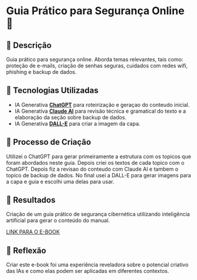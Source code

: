 # Guia Prático para Segurança Online 🌌

## 📒 Descrição
Guia prático para segurança online. Aborda temas relevantes, tais como: proteção de e-mails, criação de senhas seguras, cuidados com redes wifi, phishing e backup de dados.

## 🤖 Tecnologias Utilizadas
- IA Generativa **[ChatGPT](https://chat.openai.com)** para roteirização e geraçao do conteudo inicial.
- IA Generativa **[Claude AI](https://claude.ai)** para revisão técnica e gramatical do texto e a elaboração da seção sobre backup de dados.
- IA Generativa **[DALL-E](https://openai.com)** para criar a imagem da capa.

## 🧐 Processo de Criação
Utilizei o ChatGPT para gerar primeiramente a estrutura com os topicos que foram abordados neste guia. Depois criei os textos de cada topico com o ChatGPT. Depois fiz a revisao do conteudo com Claude AI e tambem o topico de backup de dados. No final usei a DALL-E para gerar imagens para a capa e guia e escolhi uma delas para usar. 

## 🚀 Resultados
Criação de um guia prático de segurança cibernética utilizando inteligência artificial para gerar o conteúdo do manual.

[LINK PARA O E-BOOK](https://drive.google.com/file/d/1VkXa7cSinO2v7Ia443tCRulTdVA0KzH5/view?usp=drivesdk)

## 💭 Reflexão
Criar este e-book foi uma experiência reveladora sobre o potencial criativo das IAs e como elas podem ser aplicadas em diferentes contextos.
